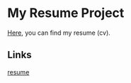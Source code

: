 # My Resume Project

[Here](resume.md), you can find my resume (cv).

## Links

[resume](resume.md) 